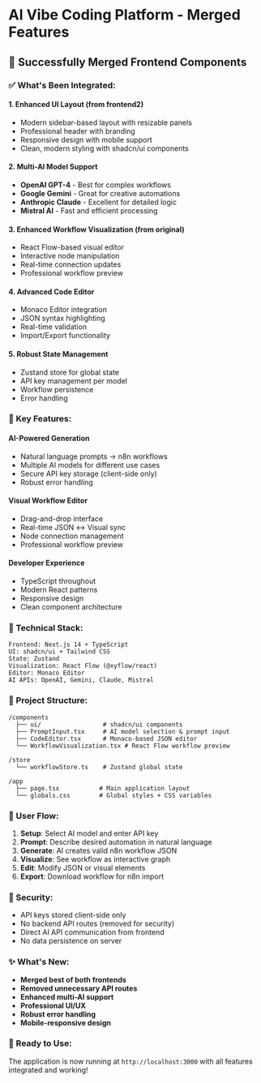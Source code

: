# AI Vibe Coding Platform - Merged Features

## 🎉 Successfully Merged Frontend Components

### ✅ What's Been Integrated:

#### 1. **Enhanced UI Layout (from frontend2)**
- Modern sidebar-based layout with resizable panels
- Professional header with branding
- Responsive design with mobile support
- Clean, modern styling with shadcn/ui components

#### 2. **Multi-AI Model Support**
- **OpenAI GPT-4** - Best for complex workflows
- **Google Gemini** - Great for creative automations  
- **Anthropic Claude** - Excellent for detailed logic
- **Mistral AI** - Fast and efficient processing

#### 3. **Enhanced Workflow Visualization (from original)**
- React Flow-based visual editor
- Interactive node manipulation
- Real-time connection updates
- Professional workflow preview

#### 4. **Advanced Code Editor**
- Monaco Editor integration
- JSON syntax highlighting
- Real-time validation
- Import/Export functionality

#### 5. **Robust State Management**
- Zustand store for global state
- API key management per model
- Workflow persistence
- Error handling

### 🚀 Key Features:

#### **AI-Powered Generation**
- Natural language prompts → n8n workflows
- Multiple AI models for different use cases
- Secure API key storage (client-side only)
- Robust error handling

#### **Visual Workflow Editor**
- Drag-and-drop interface
- Real-time JSON ↔ Visual sync
- Node connection management
- Professional workflow preview

#### **Developer Experience**
- TypeScript throughout
- Modern React patterns
- Responsive design
- Clean component architecture

### 🔧 Technical Stack:

```
Frontend: Next.js 14 + TypeScript
UI: shadcn/ui + Tailwind CSS
State: Zustand
Visualization: React Flow (@xyflow/react)
Editor: Monaco Editor
AI APIs: OpenAI, Gemini, Claude, Mistral
```

### 📁 Project Structure:

```
/components
  ├── ui/                 # shadcn/ui components
  ├── PromptInput.tsx     # AI model selection & prompt input
  ├── CodeEditor.tsx      # Monaco-based JSON editor
  └── WorkflowVisualization.tsx # React Flow workflow preview

/store
  └── workflowStore.ts    # Zustand global state

/app
  ├── page.tsx           # Main application layout
  └── globals.css        # Global styles + CSS variables
```

### 🎯 User Flow:

1. **Setup**: Select AI model and enter API key
2. **Prompt**: Describe desired automation in natural language
3. **Generate**: AI creates valid n8n workflow JSON
4. **Visualize**: See workflow as interactive graph
5. **Edit**: Modify JSON or visual elements
6. **Export**: Download workflow for n8n import

### 🔐 Security:

- API keys stored client-side only
- No backend API routes (removed for security)
- Direct AI API communication from frontend
- No data persistence on server

### ✨ What's New:

- **Merged best of both frontends**
- **Removed unnecessary API routes**
- **Enhanced multi-AI support**
- **Professional UI/UX**
- **Robust error handling**
- **Mobile-responsive design**

### 🚀 Ready to Use:

The application is now running at `http://localhost:3000` with all features integrated and working!